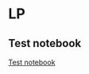 # LP


## Test notebook

[Test notebook](https://github.com/jleighfields/LP/blob/master/src/LP_ortools.ipynb)

##
